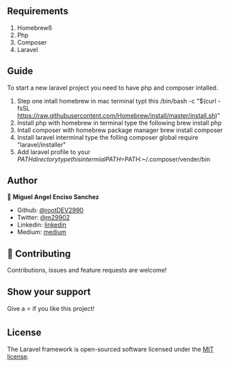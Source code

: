 ## Requirements

1. Homebrewß
2. Php
3. Composer
4. Laravel

## Guide
To start a new laravel project you need to have php and composer intalled. 

1. Step one intall homebrew in mac terminal typt this
    /bin/bash -c "$(curl -fsSL https://raw.githubusercontent.com/Homebrew/install/master/install.sh)"
2. Install php with homebrew in terminal type the following
    brew install php
3. Intall composer with homebrew package manager
    brew install composer
4. Install laravel interminal type the folling 
    composer global require "laravel/installer"
5. Add laravel profile to your $PATH directory type this in termial
    PATH=$PATH:~/.composer/vender/bin

## Author

👤 **Miguel Angel Enciso Sanchez**

- Github: [@rootDEV2990](https://github.com/rootDEV2990)
- Twitter: [@m29902](https://twitter.com/m29902)
- Linkedin: [linkedin](https://www.linkedin.com/in/miguel-enciso-6474741a1/)
- Medium: [medium](https://medium.com/@website.dev)

## 🤝 Contributing

Contributions, issues and feature requests are welcome!

## Show your support

Give a ⭐️ if you like this project!

## License

The Laravel framework is open-sourced software licensed under the [MIT license](https://opensource.org/licenses/MIT).



